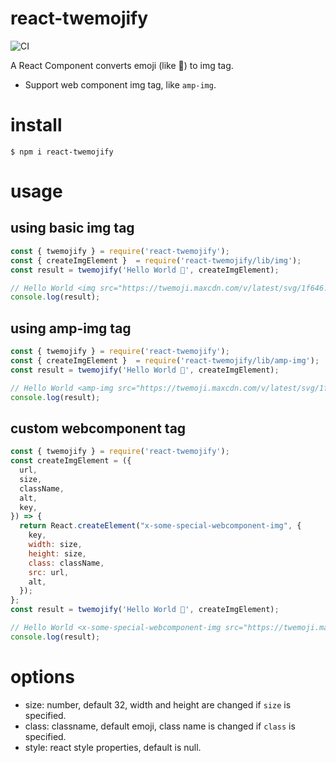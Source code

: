 # react-twemojify

![CI](https://github.com/yosuke-furukawa/react-twemojify/workflows/CI/badge.svg)

A React Component converts emoji (like 🙆) to img tag.

- Support web component img tag, like `amp-img`.

# install

```
$ npm i react-twemojify
```

# usage

## using basic img tag

```js
const { twemojify } = require('react-twemojify');
const { createImgElement }  = require('react-twemojify/lib/img');
const result = twemojify('Hello World 🙆', createImgElement);

// Hello World <img src="https://twemoji.maxcdn.com/v/latest/svg/1f646.svg" alt="🙆" width=32 height=32 class="emoji">
console.log(result);
```

## using amp-img tag

```js
const { twemojify } = require('react-twemojify');
const { createImgElement }  = require('react-twemojify/lib/amp-img');
const result = twemojify('Hello World 🙆', createImgElement);

// Hello World <amp-img src="https://twemoji.maxcdn.com/v/latest/svg/1f646.svg" alt="🙆" width=32 height=32 class="emoji">
console.log(result);
```

## custom webcomponent tag

```js
const { twemojify } = require('react-twemojify');
const createImgElement = ({
  url,
  size,
  className,
  alt,
  key,
}) => {
  return React.createElement("x-some-special-webcomponent-img", {
    key,
    width: size,
    height: size,
    class: className,
    src: url,
    alt,
  });
};
const result = twemojify('Hello World 🙆', createImgElement);

// Hello World <x-some-special-webcomponent-img src="https://twemoji.maxcdn.com/v/latest/svg/1f646.svg" alt="🙆" width=32 height=32 class="emoji">
console.log(result);
```

# options

- size: number, default 32, width and height are changed if `size` is specified.
- class: classname, default emoji, class name is changed if `class` is specified.
- style: react style properties, default is null.
